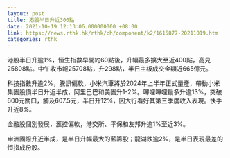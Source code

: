 ```yaml
---
layout: post
title: 港股半日升近300點
date: 2021-10-19 12:13:06.000000000 +08:00
link: https://news.rthk.hk/rthk/ch/component/k2/1615877-20211019.htm
categories: rthk
---
```


港股半日升逾1%，恒生指數早開約60點後，升幅最多擴大至近400點，高見25808點。中午收市報25708點，升298點，半日主板成交金額近665億元。

科技指數升逾2%，騰訊偏軟，小米汽車將於2024年上半年正式量產，帶動小米集團股價半日升近半成，阿里巴巴和美團升1-2%。嗶哩嗶哩最多升逾13%，突破600元關口，觸及607.5元，半日升12%，因大行看好其第三季度收入表現。快手升近8%。

金融股個別發展，滙控偏軟，港交所、平保和友邦升逾1%至近3%。

申洲國際升近半成，是半日升幅最大的藍籌股；龍湖跌逾2%，是半日表現最差的恒指成份股。
